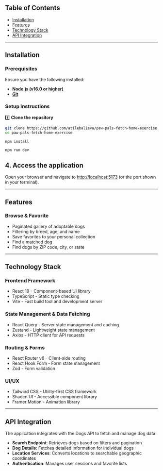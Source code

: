 ## Table of Contents

- [Installation](#installation)
- [Features](#features)
- [Technology Stack](#technology-stack)
- [API Integration](#api-integration)

---

## Installation

### **Prerequisites**

Ensure you have the following installed:

- **[Node.js (v16.0 or higher)](https://nodejs.org/)**
- **[Git](https://git-scm.com/)**

### **Setup Instructions**

1️⃣ **Clone the repository**

```sh
git clone https://github.com/atilebalieva/paw-pals-fetch-home-exercise
cd paw-pals-fetch-home-exercise
```

```sh
npm install
```

```sh
npm run dev
```

## 4. Access the application

Open your browser and navigate to [http://localhost:5173](http://localhost:5173) (or the port shown in your terminal).

---

## Features

### Browse & Favorite

- Paginated gallery of adoptable dogs
- Filtering by breed, age, and name
- Save favorites to your personal collection
- Find a matched dog
- Find dogs by ZIP code, city, or state

---

## Technology Stack

### Frontend Framework

- React 19 - Component-based UI library
- TypeScript - Static type checking
- Vite - Fast build tool and development server

### State Management & Data Fetching

- React Query - Server state management and caching
- Zustand - Lightweight state management
- Axios - HTTP client for API requests

### Routing & Forms

- React Router v6 - Client-side routing
- React Hook Form - Form state management
- Zod - Form validation

### UI/UX

- Tailwind CSS - Utility-first CSS framework
- Shadcn UI - Accessible component library
- Framer Motion - Animation library

---

## API Integration

The application integrates with the Dogs API to fetch and manage dog data:

- **Search Endpoint**: Retrieves dogs based on filters and pagination
- **Dog Details**: Fetches detailed information for individual dogs
- **Location Services**: Converts locations to searchable geographic coordinates
- **Authentication**: Manages user sessions and favorite lists

```

```
